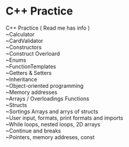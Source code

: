 # C++ Practice
C++ Practice ( Read me has info ) <br>
~Calculator <br>
~CardValidator <br>
~Constructors <br>
~Construct Overloard <br> 
~Enums <br>
~FunctionTemplates <br>
~Getters & Setters <br>
~Inheritance <br>
~Object-oriented programming  <br> 
~Memory addresses <br> 
~Arrays / Overloadings Functions <br> 
~Structs  <br>
~Sortings Arrays and arrys of structs <br>
~User input, formats, print formats and imports <br>
~While loops, nested loops, 2D arrays <br>
~Continue and breaks <br>
~Pointers, memory addreses, const <br>
